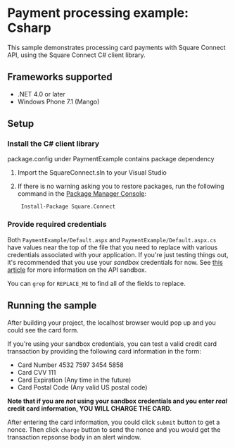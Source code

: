 # Payment processing example: Csharp

This sample demonstrates processing card payments with Square Connect API, using the
Square Connect C# client library.

## Frameworks supported
- .NET 4.0 or later
- Windows Phone 7.1 (Mango)

## Setup

### Install the C# client library

package.config under PaymentExample contains package dependency

1. Import the SquareConnect.sln to your Visual Studio

2. If there is no warning asking you to restore packages, run the following command in the [Package Manager Console](https://docs.nuget.org/docs/start-here/using-the-package-manager-console):

        Install-Package Square.Connect

### Provide required credentials

Both `PaymentExample/Default.aspx` and `PaymentExample/Default.aspx.cs` have values near the top of the file
that you need to replace with various credentials associated with your application.
If you're just testing things out, it's recommended that you use your _sandbox_
credentials for now. See
[this article](https://docs.connect.squareup.com/articles/using-sandbox/)
for more information on the API sandbox.

You can `grep` for `REPLACE_ME` to find all of the fields to replace.


## Running the sample

After building your project, the localhost browser would pop up and 
you could see the card form.

If you're using your sandbox credentials, you can test a valid credit card
transaction by providing the following card information in the form:

* Card Number 4532 7597 3454 5858
* Card CVV 111
* Card Expiration (Any time in the future)
* Card Postal Code (Any valid US postal code)

**Note that if you are _not_ using your sandbox credentials and you enter _real_
credit card information, YOU WILL CHARGE THE CARD.**

After entering the card information, you could click `submit` button to get a 
nonce. Then click `charge` button to send the nonce and you would 
get the transaction repsonse body in an alert window.